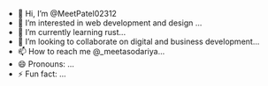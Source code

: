 - 👋 Hi, I’m @MeetPatel02312
- 👀 I’m interested in web development and design ...
- 🌱 I’m currently learning rust...
- 💞️ I’m looking to collaborate on digital and business development...
- 📫 How to reach me  @_meetasodariya...
- 😄 Pronouns: ...
- ⚡ Fun fact: ...

<!---
MeetPatel02312/MeetPatel02312 is a ✨ special ✨ repository because its `README.md` (this file) appears on your GitHub profile.
You can click the Preview link to take a look at your changes.
--->
